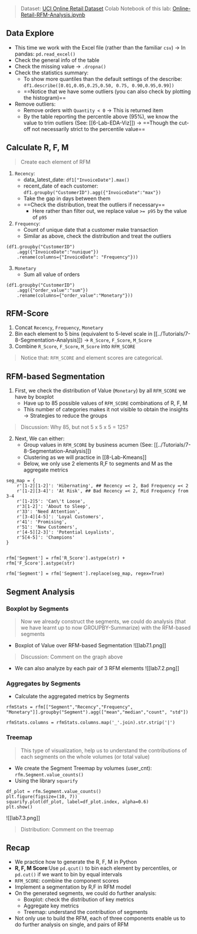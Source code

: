 > Dataset: [UCI Online Retail Dataset](https://www.kaggle.com/jihyeseo/online-retail-data-set-from-uci-ml-repo)
> Colab Notebook of this lab: [Online-Retail-RFM-Analysis.ipynb](https://colab.research.google.com/drive/1dCX_5FOtNE9GtJO3c4M0A4Lyl6FxIQ2y#scrollTo=jJbcHXkJj5QB)

## Data Explore
- This time we work with the Excel file (rather than the familiar `csv`) -> In pandas: `pd.read_excel()`
- Check the general info of the table
- Check the missing value -> `.dropna()`
- Check the statistics summary:
	- To show more quantiles than the default settings of the describe: `df1.describe([0.01,0.05,0.25,0.50, 0.75, 0.90,0.95,0.99])`
	- ==Notice that we have some outliers (you can also check by plotting the histogram)==
- Remove outliers:
	- Remove orders with `Quantity < 0` -> This is returned item
	- By the table reporting the percentile above (95%), we know the value to trim outliers (See: [[6-Lab-EDA-Viz]]) -> ==Though the cut-off not necessarily strict to the percentile value==

## Calculate R, F, M
> Create each element of RFM

1. `Recency`: 
	- data_latest_date: `df1["InvoiceDate"].max()`
	- recent_date of each customer: `df1.groupby("CustomerID").agg({"InvoiceDate":"max"})`
	- Take the gap in days between them
	- ==Check the distribution, treat the outliers if necessary==
		- Here rather than filter out, we replace value `>= p95` by the value of `p95`
2. `Frequency`: 
	- Count of unique date that a customer make transaction
	- Similar as above, check the distribution and treat the outliers
```
(df1.groupby("CustomerID")
	.agg({"InvoiceDate":"nunique"})
	.rename(columns={"InvoiceDate": "Frequency"}))
```

3. `Monetary`
	- Sum all value of orders

```
(df1.groupby("CustomerID")
	.agg({"order_value":"sum"})
	.rename(columns={"order_value":"Monetary"}))
```
## RFM-Score
1. Concat `Recency`, `Frequency`, `Monetary`
2. Bin each element to 5 bins (equivalent to 5-level scale in [[../Tutorials/7-8-Segmentation-Analysis]]) -> `R_Score`, `F_Score`, `M_Score`
3. Combine `R_Score`, `F_Score`, `M_Score` into `RFM_SCORE`

> Notice that: `RFM_SCORE` and element scores are categorical.

## RFM-based Segmentation
1. First, we check the distribution of Value (`Monetary`) by all `RFM_SCORE` we have by boxplot
	- Have up to 85 possible values of `RFM_SCORE` combinations of R, F, M 
	- This number of categories makes it not visible to obtain the insights -> Strategies to reduce the groups 

> Discussion: Why 85, but not 5 x 5 x 5 = 125?

2. Next, We can either: 
	- Group values in `RFM_SCORE` by business acumen (See: [[../Tutorials/7-8-Segmentation-Analysis]])
	- Clustering as we will practice in [[8-Lab-Kmeans]]
	- Below, we only use 2 elements R,F to segments and M as the aggregate metrics

```
seg_map = {
	r'[1-2][1-2]': 'Hibernating', ## Recency =< 2, Bad Frequency =< 2
	r'[1-2][3-4]': 'At Risk', ## Bad Recency =< 2, Mid Frequency from 3-4
	r'[1-2]5': 'Can\'t Loose', 
	r'3[1-2]': 'About to Sleep',
	r'33': 'Need Attention',
	r'[3-4][4-5]': 'Loyal Customers',
	r'41': 'Promising',
	r'51': 'New Customers',
	r'[4-5][2-3]': 'Potential Loyalists',
	r'5[4-5]': 'Champions'
}

 
rfm['Segment'] = rfm['R_Score'].astype(str) + rfm['F_Score'].astype(str)

rfm['Segment'] = rfm['Segment'].replace(seg_map, regex=True)
```

## Segment Analysis
### Boxplot by Segments
> Now we already construct the segments, we could do analysis (that we have learnt up to now GROUPBY-Summarize) with the RFM-based segments

- Boxplot of Value over RFM-based Segmentation
![[lab7.1.png]]

> Discussion: Comment on the graph above

- We can also analyze by each pair of 3 RFM elements
![[lab7.2.png]]

### Aggregates by Segments
- Calculate the aggregated metrics by Segments

```
rfmStats = rfm[["Segment","Recency","Frequency", "Monetary"]].groupby("Segment").agg(["mean","median","count", "std"])

rfmStats.columns = rfmStats.columns.map('_'.join).str.strip('|')
```

### Treemap
> This type of visualization, help us to understand the contributions of each segments on the whole volumes (or total value)

- We create the Segment Treemap by volumes (user_cnt): `rfm.Segment.value_counts()`
- Using the library `squarify`

```
df_plot = rfm.Segment.value_counts()
plt.figure(figsize=(10, 7))
squarify.plot(df_plot, label=df_plot.index, alpha=0.6)
plt.show()
```
![[lab7.3.png]]

> Distribution: Comment on the treemap

## Recap
- We practice how to generate the R, F, M in Python
- **R, F, M Score**:Use `pd.qcut()` to bin each element by percentiles, or `pd.cut()` if we want to bin by equal intervals 
- `RFM_SCORE`: combine the component scores
- Implement a segmentation by R,F in RFM model
- On the generated segments, we could do further analysis:
	- Boxplot: check the distribution of key metrics
	- Aggregate key metrics
	- Treemap: understand the contribution of segments
- Not only use to build the RFM, each of three components enable us to do further analysis on single, and pairs of RFM